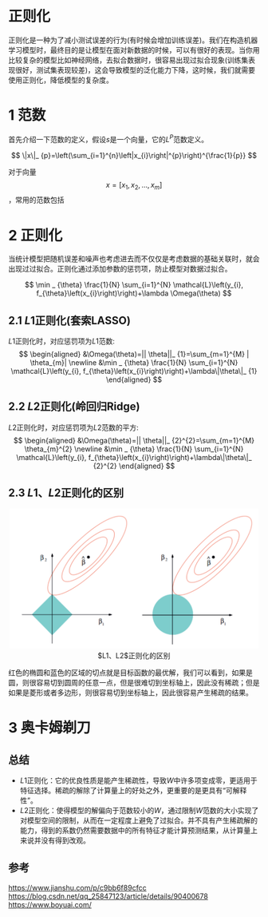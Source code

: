 正则化
============

正则化是一种为了减小测试误差的行为(有时候会增加训练误差)。我们在构造机器学习模型时，最终目的是让模型在面对新数据的时候，可以有很好的表现。当你用比较复杂的模型比如神经网络，去拟合数据时，很容易出现过拟合现象(训练集表现很好，测试集表现较差)，这会导致模型的泛化能力下降，这时候，我们就需要使用正则化，降低模型的复杂度。

# 1 范数
首先介绍一下范数的定义，假设$s$是一个向量，它的$L^P$范数定义。

$$
\|x\|_ {p}=\left(\sum_{i=1}^{n}\left|x_{i}\right|^{p}\right)^{\frac{1}{p}}
$$

对于向量$$x=\left[x_{1}, x_{2}, \ldots, x_{m}\right]$$，常用的范数包括




# 2 正则化
当统计模型把随机误差和噪声也考虑进去而不仅仅是考虑数据的基础关联时，就会出现过过拟合。正则化通过添加参数的惩罚项，防止模型对数据过拟合。

$$
\min _ {\theta} \frac{1}{N} \sum_{i=1}^{N} \mathcal{L}\left(y_{i}, f_{\theta}\left(x_{i}\right)\right)+\lambda \Omega(\theta)
$$

## 2.1 $L1$正则化(套索LASSO)
$L1$正则化时，对应惩罚项为$L1$范数:
$$
\begin{aligned}
&\Omega(\theta)=|| \theta||_ {1}=\sum_{m=1}^{M} | \theta_{m}| \newline
&\min _ {\theta} \frac{1}{N} \sum_{i=1}^{N} \mathcal{L}\left(y_{i}, f_{\theta}\left(x_{i}\right)\right)+\lambda\|\theta\|_ {1}
\end{aligned}
$$
 

## 2.2 $L2$正则化(岭回归Ridge)
$L2$正则化时，对应惩罚项为$L2$范数的平方:
$$
\begin{aligned}
&\Omega(\theta)=|| \theta||_ {2}^{2}=\sum_{m=1}^{M} \theta_{m}^{2} \newline
&\min _ {\theta} \frac{1}{N} \sum_{i=1}^{N} \mathcal{L}\left(y_{i}, f_{\theta}\left(x_{i}\right)\right)+\lambda\|\theta\|_ {2}^{2}
\end{aligned}
$$

## 2.3 $L1、L2$正则化的区别

<div align=center>
<img width="500" src="image/正则化2.PNG"/>
</div>
<div align=center>$L1、L2$正则化的区别</div>

红色的椭圆和蓝色的区域的切点就是目标函数的最优解，我们可以看到，如果是圆，则很容易切到圆周的任意一点，但是很难切到坐标轴上，因此没有稀疏；但是如果是菱形或者多边形，则很容易切到坐标轴上，因此很容易产生稀疏的结果。


# 3 奥卡姆剃刀

## 总结

* $L1$正则化：它的优良性质是能产生稀疏性，导致$W$中许多项变成零，更适用于特征选择。稀疏的解除了计算量上的好处之外，更重要的是更具有“可解释性”。  
* $L2$正则化：使得模型的解偏向于范数较小的$W$，通过限制$W$范数的大小实现了对模型空间的限制，从而在一定程度上避免了过拟合。并不具有产生稀疏解的能力，得到的系数仍然需要数据中的所有特征才能计算预测结果，从计算量上来说并没有得到改观。  

## 参考
https://www.jianshu.com/p/c9bb6f89cfcc   
https://blog.csdn.net/qq_25847123/article/details/90400678  
https://www.boyuai.com/  

